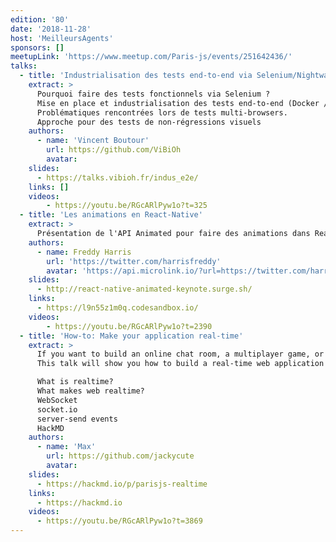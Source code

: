 ```yaml
---
edition: '80'
date: '2018-11-28'
host: 'MeilleursAgents'
sponsors: []
meetupLink: 'https://www.meetup.com/Paris-js/events/251642436/'
talks:
  - title: 'Industrialisation des tests end-to-end via Selenium/Nightwatch/Browserstack'
    extract: >
      Pourquoi faire des tests fonctionnels via Selenium ?
      Mise en place et industrialisation des tests end-to-end (Docker / Nightwatch / Browserstack)
      Problématiques rencontrées lors de tests multi-browsers.
      Approche pour des tests de non-régressions visuels
    authors:
      - name: 'Vincent Boutour'
        url: https://github.com/ViBiOh
        avatar:
    slides:
      - https://talks.vibioh.fr/indus_e2e/
    links: []
    videos:
        - https://youtu.be/RGcARlPyw1o?t=325
  - title: 'Les animations en React-Native'
    extract: >
      Présentation de l'API Animated pour faire des animations dans React-Native. Avec comme exemple : comment refaire un effet parallaxe au scroll bounce.
    authors:
      - name: Freddy Harris
        url: 'https://twitter.com/harrisfreddy'
        avatar: 'https://api.microlink.io/?url=https://twitter.com/harrisfreddy&embed=image.url'
    slides:
      - http://react-native-animated-keynote.surge.sh/
    links:
      - https://l9n55z1m0q.codesandbox.io/
    videos:
        - https://youtu.be/RGcARlPyw1o?t=2390
  - title: 'How-to: Make your application real-time'
    extract: >
      If you want to build an online chat room, a multiplayer game, or a collaborative platform in browsers, you need the power of real-time!
      This talk will show you how to build a real-time web application with socket.io and server-send events.

      What is realtime?
      What makes web realtime?
      WebSocket
      socket.io
      server-send events
      HackMD
    authors:
      - name: 'Max'
        url: https://github.com/jackycute
        avatar:
    slides:
      - https://hackmd.io/p/parisjs-realtime
    links:
      - https://hackmd.io
    videos:
      - https://youtu.be/RGcARlPyw1o?t=3869
---
```

